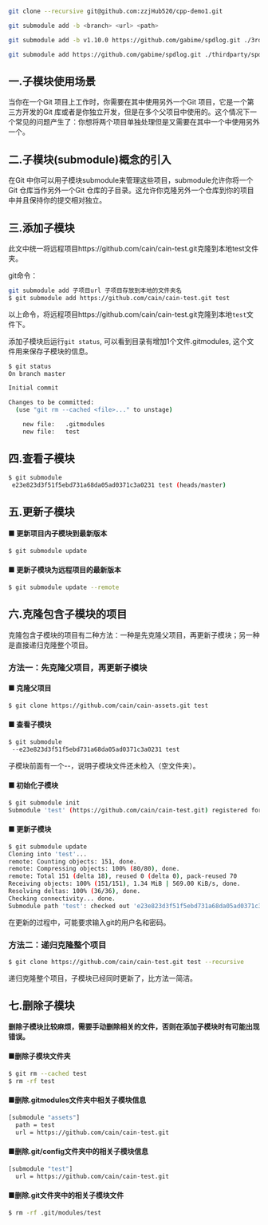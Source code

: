 ```sh

git clone --recursive git@github.com:zzjHub520/cpp-demo1.git

git submodule add -b <branch> <url> <path>

git submodule add -b v1.10.0 https://github.com/gabime/spdlog.git ./3rdparty/spdlog

git submodule add https://github.com/gabime/spdlog.git ./thirdparty/spdlog
```





## 一.子模块使用场景

当你在一个Git 项目上工作时，你需要在其中使用另外一个Git 项目，它是一个第三方开发的Git 库或者是你独立开发，但是在多个父项目中使用的。这个情况下一个常见的问题产生了：你想将两个项目单独处理但是又需要在其中一个中使用另外一个。

## 二.子模块(submodule)概念的引入

在Git 中你可以用子模块submodule来管理这些项目，submodule允许你将一个Git 仓库当作另外一个Git 仓库的子目录。这允许你克隆另外一个仓库到你的项目中并且保持你的提交相对独立。

## 三.添加子模块

此文中统一将远程项目https://github.com/cain/cain-test.git克隆到本地test文件夹。

git命令：

```sh
git submodule add 子项目url 子项目存放到本地的文件夹名
$ git submodule add https://github.com/cain/cain-test.git test
```

以上命令，将远程项目https://github.com/cain/cain-test.git克隆到本地`test`文件下。 

添加子模块后运行`git status`, 可以看到目录有增加1个文件.gitmodules, 这个文件用来保存子模块的信息。

```sh
$ git status
On branch master

Initial commit

Changes to be committed:
  (use "git rm --cached <file>..." to unstage)

    new file:   .gitmodules
    new file:   test
```

## 四.查看子模块 

```sh
$ git submodule
 e23e823d3f51f5ebd731a68da05ad0371c3a0231 test (heads/master)
```

## 五.更新子模块 

#### ■ 更新项目内子模块到最新版本

```sh
$ git submodule update
```

#### ■ 更新子模块为远程项目的最新版本

```sh
$ git submodule update --remote
```

## 六.克隆包含子模块的项目 

克隆包含子模块的项目有二种方法：一种是先克隆父项目，再更新子模块；另一种是直接递归克隆整个项目。

### 方法一：先克隆父项目，再更新子模块

#### ■ 克隆父项目

```sh
$ git clone https://github.com/cain/cain-assets.git test
```

#### ■ 查看子模块 

```sh
$ git submodule
 --e23e823d3f51f5ebd731a68da05ad0371c3a0231 test
```

子模块前面有一个--，说明子模块文件还未检入（空文件夹）。 

#### ■ 初始化子模块

```sh
$ git submodule init
Submodule 'test' (https://github.com/cain/cain-test.git) registered for path 'test'
```

####  ■ 更新子模块

```sh
$ git submodule update
Cloning into 'test'...
remote: Counting objects: 151, done.
remote: Compressing objects: 100% (80/80), done.
remote: Total 151 (delta 18), reused 0 (delta 0), pack-reused 70
Receiving objects: 100% (151/151), 1.34 MiB | 569.00 KiB/s, done.
Resolving deltas: 100% (36/36), done.
Checking connectivity... done.
Submodule path 'test': checked out 'e23e823d3f51f5ebd731a68da05ad0371c3a0231'
```


在更新的过程中，可能要求输入git的用户名和密码。

### 方法二：递归克隆整个项目 

```sh
$ git clone https://github.com/cain/cain-test.git test --recursive 
```


递归克隆整个项目，子模块已经同时更新了，比方法一简洁。 

## 七.删除子模块 

**删除子模块比较麻烦，需要手动删除相关的文件，否则在添加子模块时有可能出现错误。**

#### ■删除子模块文件夹

```sh
$ git rm --cached test
$ rm -rf test
```

#### ■删除.gitmodules文件夹中相关子模块信息 

```sh
[submodule "assets"]
  path = test
  url = https://github.com/cain/cain-test.git
```

#### ■删除.git/config文件夹中的相关子模块信息 

```sh
[submodule "test"]
  url = https://github.com/cain/cain-test.git
```

#### ■删除.git文件夹中的相关子模块文件 

```sh
$ rm -rf .git/modules/test
```


